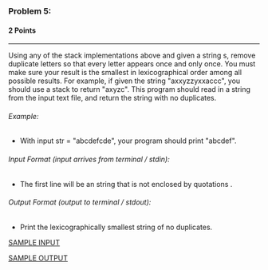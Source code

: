 ### Problem 5:
#### 2 Points

---

Using any of the stack implementations above and given a string s, remove duplicate letters so that every letter appears once and only once. You must make sure your result is the smallest in lexicographical order among all possible results. For example, if given the string "axxyzzyxxaccc", you should use a stack to return "axyzc". This program should read in a string from the input text file, and return the string with no duplicates. 

###### Example:

- With input str = "abcdefcde", your program should print "abcdef". 

###### Input Format (input arrives from terminal / stdin):

- The first line will be an string that is not enclosed by quotations
  .
###### Output Format (output to terminal / stdout):

- Print the lexicographically smallest string of no duplicates.


[SAMPLE INPUT](input.txt)

[SAMPLE OUTPUT](output.txt)
